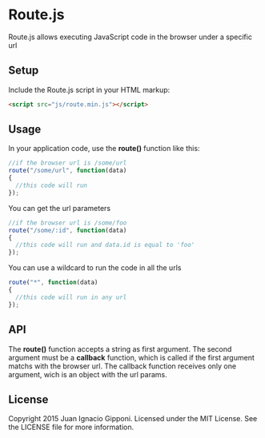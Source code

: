 # Route.js
Route.js allows executing JavaScript code in the browser under a specific url

## Setup
Include the Route.js script in your HTML markup:

```html
<script src="js/route.min.js"></script>
```
## Usage
In your application code, use the **route()** function like this:

```js
//if the browser url is /some/url
route("/some/url", function(data)
{
  //this code will run
});
```
You can get the url parameters

```js
//if the browser url is /some/foo
route("/some/:id", function(data)
{
  //this code will run and data.id is equal to 'foo'
});
```
You can use a wildcard to run the code in all the urls

```js
route("*", function(data)
{
  //this code will run in any url
});
```
## API
The **route()** function accepts a string as first argument. The second argument must be a **callback** function, which is called if the first argument matchs with the browser url. The callback function receives only one argument, wich is an object with the url params.

## License
Copyright 2015 Juan Ignacio Gipponi. Licensed under the MIT License. See the LICENSE file for more information.

